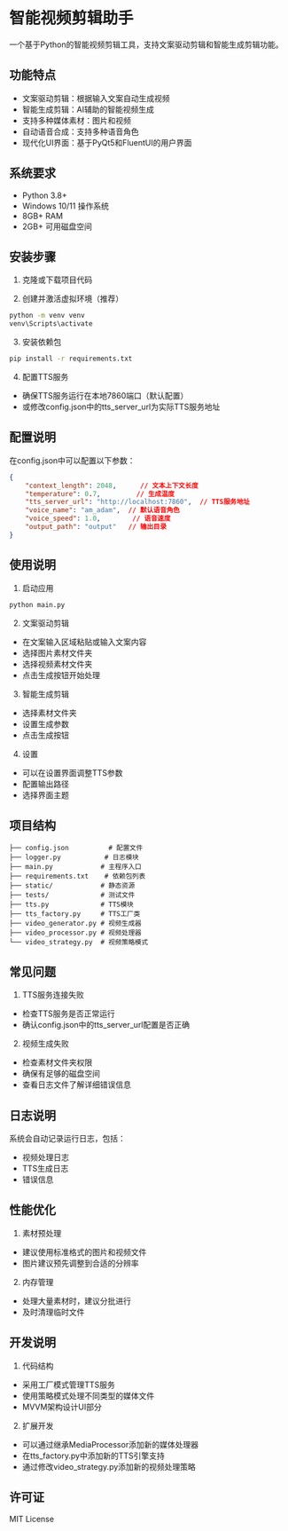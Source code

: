 # 智能视频剪辑助手

一个基于Python的智能视频剪辑工具，支持文案驱动剪辑和智能生成剪辑功能。

## 功能特点

- 文案驱动剪辑：根据输入文案自动生成视频
- 智能生成剪辑：AI辅助的智能视频生成
- 支持多种媒体素材：图片和视频
- 自动语音合成：支持多种语音角色
- 现代化UI界面：基于PyQt5和FluentUI的用户界面

## 系统要求

- Python 3.8+
- Windows 10/11 操作系统
- 8GB+ RAM
- 2GB+ 可用磁盘空间

## 安装步骤

1. 克隆或下载项目代码

2. 创建并激活虚拟环境（推荐）
```bash
python -m venv venv
venv\Scripts\activate
```

3. 安装依赖包
```bash
pip install -r requirements.txt
```

4. 配置TTS服务
- 确保TTS服务运行在本地7860端口（默认配置）
- 或修改config.json中的tts_server_url为实际TTS服务地址

## 配置说明

在config.json中可以配置以下参数：

```json
{
    "context_length": 2048,      // 文本上下文长度
    "temperature": 0.7,         // 生成温度
    "tts_server_url": "http://localhost:7860",  // TTS服务地址
    "voice_name": "am_adam",  // 默认语音角色
    "voice_speed": 1.0,        // 语音速度
    "output_path": "output"   // 输出目录
}
```

## 使用说明

1. 启动应用
```bash
python main.py
```

2. 文案驱动剪辑
- 在文案输入区域粘贴或输入文案内容
- 选择图片素材文件夹
- 选择视频素材文件夹
- 点击生成按钮开始处理

3. 智能生成剪辑
- 选择素材文件夹
- 设置生成参数
- 点击生成按钮

4. 设置
- 可以在设置界面调整TTS参数
- 配置输出路径
- 选择界面主题

## 项目结构

```
├── config.json          # 配置文件
├── logger.py           # 日志模块
├── main.py            # 主程序入口
├── requirements.txt    # 依赖包列表
├── static/            # 静态资源
├── tests/             # 测试文件
├── tts.py             # TTS模块
├── tts_factory.py     # TTS工厂类
├── video_generator.py # 视频生成器
├── video_processor.py # 视频处理器
└── video_strategy.py  # 视频策略模式
```

## 常见问题

1. TTS服务连接失败
- 检查TTS服务是否正常运行
- 确认config.json中的tts_server_url配置是否正确

2. 视频生成失败
- 检查素材文件夹权限
- 确保有足够的磁盘空间
- 查看日志文件了解详细错误信息

## 日志说明

系统会自动记录运行日志，包括：
- 视频处理日志
- TTS生成日志
- 错误信息

## 性能优化

1. 素材预处理
- 建议使用标准格式的图片和视频文件
- 图片建议预先调整到合适的分辨率

2. 内存管理
- 处理大量素材时，建议分批进行
- 及时清理临时文件

## 开发说明

1. 代码结构
- 采用工厂模式管理TTS服务
- 使用策略模式处理不同类型的媒体文件
- MVVM架构设计UI部分

2. 扩展开发
- 可以通过继承MediaProcessor添加新的媒体处理器
- 在tts_factory.py中添加新的TTS引擎支持
- 通过修改video_strategy.py添加新的视频处理策略

## 许可证

MIT License
